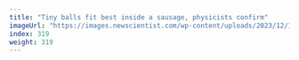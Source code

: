 ```yaml
---
title: "Tiny balls fit best inside a sausage, physicists confirm"
imageUrl: "https://images.newscientist.com/wp-content/uploads/2023/12/12110452/SEI_183056402.jpg?width=788"
index: 319
weight: 319
---
```

